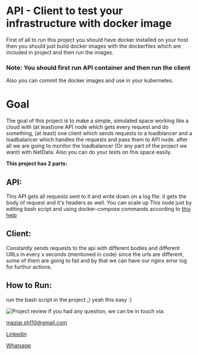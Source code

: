 # API - Client to test your infrastructure with docker image
First of all to run this project you should have docker installed on your host then you should just build docker images with the dockerfiles which are included in project and then run the images. 
### Note: **You should first run API container and then run the client**
Also you can commit the docker images and use in your kubernetes. 

# Goal
The goal of this project is to make a simple, simulated space working like a cloud with (at least)one API node which gets every request and do something, (at least) one client which sends requests to a loadblancer and a loadbalancer which handles the requests and pass them to API node.
after all we are going to monitor the loadbalancer (Or any part of the project we want) with NetData.
Also you can do your tests on this space easily.

**This project has 2 parts:**

## API:

This API gets all requests sent to it and write down on a log file. it gets the body of request and it's headers as well.
You can scale up This node just by editing bash script and using docker-compose commands according to [this help](https://docs.docker.com/compose/reference/scale/)

## Client:
Constantly sends requests to the api with different bodies and different URLs in every x seconds (mentioned in code) 
since the urls are different, some of them are going to fail and by that we can have our nginx error log for furthur actions.

## How to Run:
run the bash script in the project ;) yeah this easy :)

![Project review](https://raw.github.com/Maziar110/api_client_test/project.jpg)
if you had any question, we can be in touch via:

[maziar.sh110@gmail.com](mailto:maziar.sh110@gmail.com)

[Linkedin](https://www.linkedin.com/in/maziar-shahsavanpour-a4210088/)

[Whatsapp](https://api.whatsapp.com/send?phone=+989156262067)
